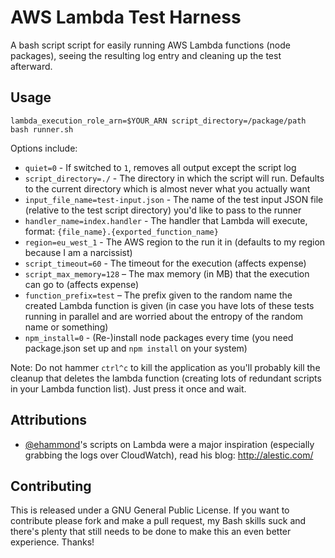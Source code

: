 # AWS Lambda Test Harness

A bash script script for easily running AWS Lambda functions (node packages), seeing the resulting log entry and cleaning up the test afterward.

## Usage

```
lambda_execution_role_arn=$YOUR_ARN script_directory=/package/path bash runner.sh 
```

Options include:

* `quiet=0` - If switched to `1`, removes all output except the script log
* `script_directory=./` - The directory in which the script will run. Defaults to the current directory which is almost never what you actually want
* `input_file_name=test-input.json` - The name of the test input JSON file (relative to the test script directory) you'd like to pass to the runner
* `handler_name=index.handler` - The handler that Lambda will execute, format: `{file_name}.{exported_function_name}`
* `region=eu_west_1` - The AWS region to the run it in (defaults to my region because I am a narcissist)
* `script_timeout=60` - The timeout for the execution (affects expense)
* `script_max_memory=128` – The max memory (in MB) that the execution can go to (affects expense)
* `function_prefix=test` – The prefix given to the random name the created Lambda function is given (in case you have lots of these tests running in parallel and are worried about the entropy of the random name or something)
* `npm_install=0` - (Re-)install node packages every time (you need package.json set up and `npm install` on your system)

Note: Do not hammer `ctrl^c` to kill the application as you'll probably kill the cleanup that deletes the lambda function (creating lots of redundant scripts in your Lambda function list). Just press it once and wait.

## Attributions

* [@ehammond](https://github.com/ehammond)'s scripts on Lambda were a major inspiration (especially grabbing the logs over CloudWatch), read his blog: http://alestic.com/

## Contributing

This is released under a GNU General Public License. If you want to contribute please fork and make a pull request, my Bash skills suck and there's plenty that still needs to be done to make this an even better experience. Thanks!

